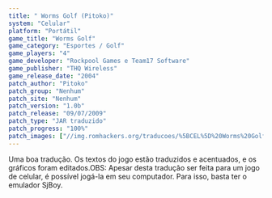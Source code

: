 ```yaml
---
title: " Worms Golf (Pitoko)"
system: "Celular"
platform: "Portátil"
game_title: "Worms Golf"
game_category: "Esportes / Golf"
game_players: "4"
game_developer: "Rockpool Games e Team17 Software"
game_publisher: "THQ Wireless"
game_release_date: "2004"
patch_author: "Pitoko"
patch_group: "Nenhum"
patch_site: "Nenhum"
patch_version: "1.0b"
patch_release: "09/07/2009"
patch_type: "JAR traduzido"
patch_progress: "100%"
patch_images: ["//img.romhackers.org/traducoes/%5BCEL%5D%20Worms%20Golf%20-%20Pitoko%20-%201.png","//img.romhackers.org/traducoes/%5BCEL%5D%20Worms%20Golf%20-%20Pitoko%20-%202.png","//img.romhackers.org/traducoes/%5BCEL%5D%20Worms%20Golf%20-%20Pitoko%20-%203.png"]
---
```

Uma boa tradução. Os textos do jogo estão traduzidos e acentuados, e os gráficos foram editados.OBS: Apesar desta tradução ser feita para um jogo de celular, é possível jogá-la em seu computador. Para isso, basta ter o emulador SjBoy.
